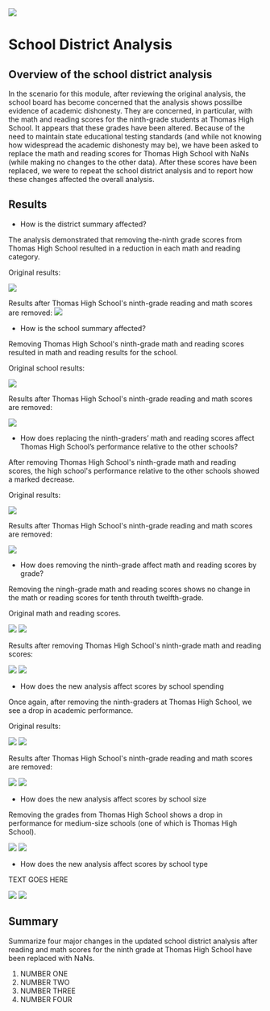<!-- Photo below by Element5 Digital from Pexels -->
<img src=https://github.com/tn64/School_District_Analysis/blob/main/Resources/pexels-element-digital-1370295.jpg>

# School District Analysis

## Overview of the school district analysis
In the scenario for this module, after reviewing the original analysis, the school board has become concerned that the analysis shows possilbe evidence of academic dishonesty. They are concerned, in particular, with the math and reading scores for the ninth-grade students at Thomas High School. It appears that these grades have been altered. Because of the need to maintain state educational testing standards (and while not knowing how widespread the academic dishonesty may be), we have been asked  to replace the math and reading scores for Thomas High School with NaNs (while making no changes to the other data). After these scores have been replaced, we were to repeat the school district analysis and to  report how these changes affected the overall analysis.

## Results 

- How is the district summary affected?

The analysis demonstrated that removing the-ninth grade scores from Thomas High School resulted in a reduction in each math and reading category.

Original results:

<img src=https://github.com/tn64/School_District_Analysis/blob/main/Resources/District_summary_original.png>

Results after Thomas High School's ninth-grade reading and math scores are removed:
<img src=https://github.com/tn64/School_District_Analysis/blob/main/Resources/District_summary_new.png>


- How is the school summary affected?

Removing Thomas High School's ninth-grade math and reading scores resulted in math and reading results for the school.

Original school results:

<img src=https://github.com/tn64/School_District_Analysis/blob/main/Resources/Thomas%20_per_school_original.png>

Results after Thomas High School's ninth-grade reading and math scores are removed:

<img src=https://github.com/tn64/School_District_Analysis/blob/main/Resources/Thomas_per_school_new2.png>


- How does replacing the ninth-graders’ math and reading scores affect Thomas High School’s performance relative to the other schools?

After removing Thomas High School's ninth-grade math and reading scores, the high school's performance relative to the other schools showed a marked decrease.

Original results:

<img src=https://github.com/tn64/School_District_Analysis/blob/main/Resources/Cp_other_schools_original.png>


Results after Thomas High School's ninth-grade reading and math scores are removed:

<img src=https://github.com/tn64/School_District_Analysis/blob/main/Resources/cp_other_schools_new2.png>


- How does removing the ninth-grade affect math and reading scores by grade? 

Removing the ningh-grade math and reading scores shows no change in the math or reading scores for tenth throuth twelfth-grade.

Original math and reading scores.

<img src=https://github.com/tn64/School_District_Analysis/blob/main/Resources/math_scores_by_grade_original.png>

<img src=https://github.com/tn64/School_District_Analysis/blob/main/Resources/reading_scores_by_grade_original.png>


Results after removing Thomas High School's ninth-grade math and reading scores:

<img src=https://github.com/tn64/School_District_Analysis/blob/main/Resources/math_scores_by_grade_new_1.png>

<img src=https://github.com/tn64/School_District_Analysis/blob/main/Resources/reading_scores_by_grade_new_1.png>


- How does the new analysis affect scores by school spending

Once again, after removing the ninth-graders at Thomas High School, we see a drop in academic performance.

Original results:

<img src=https://github.com/tn64/School_District_Analysis/blob/main/Resources/spending_original_2.png>

<img src=https://github.com/tn64/School_District_Analysis/blob/main/Resources/spending_original_bin_3.png>


Results after Thomas High School's ninth-grade reading and math scores are removed:

<img src=https://github.com/tn64/School_District_Analysis/blob/main/Resources/spending_new_1.png>


<img src=https://github.com/tn64/School_District_Analysis/blob/main/Resources/spending_bins_new_1.png>


- How does the new analysis affect scores by school size

Removing the grades from Thomas High School shows a drop in performance for medium-size schools (one of which is Thomas High School).

<img src=https://github.com/tn64/School_District_Analysis/blob/main/Resources/size_original_2.png>


<img src=https://github.com/tn64/School_District_Analysis/blob/main/Resources/size_new.png>


- How does the new analysis affect scores by school type

TEXT GOES HERE

<img src=https://github.com/tn64/School_District_Analysis/blob/main/Resources/type_original_2.png>

<img src=https://github.com/tn64/School_District_Analysis/blob/main/Resources/type_new.png>


## Summary 

Summarize four major changes in the updated school district analysis after reading and math scores for the ninth grade at Thomas High School have been replaced with NaNs.

1. NUMBER ONE
2. NUMBER TWO
3. NUMBER THREE
4. NUMBER FOUR
